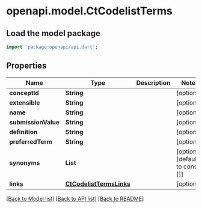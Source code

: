 # openapi.model.CtCodelistTerms

## Load the model package
```dart
import 'package:openapi/api.dart';
```

## Properties
Name | Type | Description | Notes
------------ | ------------- | ------------- | -------------
**conceptId** | **String** |  | [optional] 
**extensible** | **String** |  | [optional] 
**name** | **String** |  | [optional] 
**submissionValue** | **String** |  | [optional] 
**definition** | **String** |  | [optional] 
**preferredTerm** | **String** |  | [optional] 
**synonyms** | **List<String>** |  | [optional] [default to const []]
**links** | [**CtCodelistTermsLinks**](CtCodelistTermsLinks.md) |  | [optional] 

[[Back to Model list]](../README.md#documentation-for-models) [[Back to API list]](../README.md#documentation-for-api-endpoints) [[Back to README]](../README.md)


